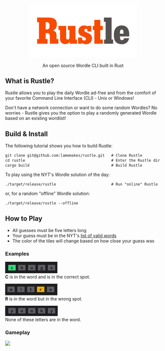 <p align="center">
    <img src="docs/images/rustle_logo.png" alt="Rustle Logo" width="350px"/>
</p>
<p align="center">An open source Wordle CLI built in Rust</p>

## What is Rustle?
 
Rustle allows you to play the daily Wordle ad-free and from the comfort of your favorite Command Line Interface (CLI) - Unix or Windows!

Don't have a network connection or want to do some random Wordles? No worries - Rustle gives you the option to play a randomly generated Wordle based on an existing wordlist!

## Build & Install

The following tutorial shows you how to build Rustle:
```
git clone git@github.com:lamemakes/rustle.git   # Clone Rustle
cd rustle                                       # Enter the Rustle dir
cargo build                                     # Build Rustle
```

To play using the NYT's Wordle solution of the day:
```
./target/release/rustle                         # Run "online" Rustle
```

or, for a random "offline" Wordle solution:
```
./target/release/rustle --offline
```


## How to Play

- All guesses must be five letters long
- Your guess must be in the NYT's [list of valid words](https://raw.githubusercontent.com/lamemakes/rustle/master/src/assets/wordlist.json)
- The color of the tiles will change based on how close your guess was

### Examples

![correct_letter](docs/images/correct_letter.png)
<br>**C** is in the word and is in the correct spot.

![misplaced_letter](docs/images/misplaced_letter.png)
<br>**R** is in the word but in the wrong spot.

![incorrect_letter](docs/images//incorrect_letter.png)
<br>None of these letters are in the word.

### Gameplay

<img src="docs/images/rustle_win.gif" height="480">